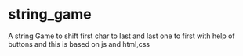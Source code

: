 # string_game
A string Game to shift first char to last and last one to first with help of buttons and this is based on js and html,css
